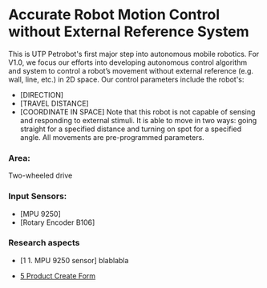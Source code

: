 # Accurate Robot Motion Control without External Reference System 

This is UTP Petrobot's first major step into autonomous mobile robotics. For V1.0, we focus our efforts into developing autonomous
control algorithm and system to control a robot’s movement without external reference (e.g. wall, line, etc.) in 2D space. 
Our control parameters include the robot's:
* [DIRECTION]
* [TRAVEL DISTANCE]
* [COORDINATE IN SPACE]
Note that this robot is not capable of sensing and responding to external stimuli. It is able to move in two ways: going straight for a
specified distance and turning on spot for a specified angle. All movements are pre-programmed parameters. 

### Area:
Two-wheeled drive

### Input Sensors:
* [MPU 9250]
* [Rotary Encoder B106]

### Research aspects
* [1 1.	MPU 9250 sensor]
blablabla


* [5 Product Create Form](www.google.com)
